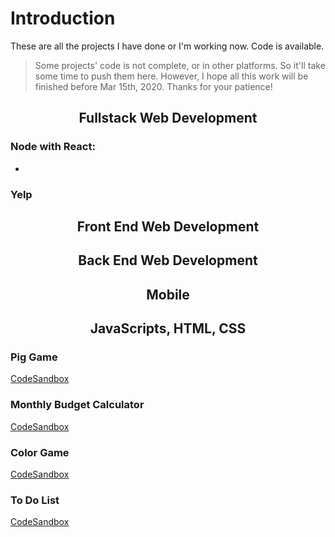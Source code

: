# Introduction

These are all the projects I have done or I'm working now. Code is available.

> Some projects' code is not complete, or in other platforms. So it'll take some time to push them here. However, I hope all this work will be finished before Mar 15th, 2020. Thanks for your patience!

<div align="center">

## Fullstack Web Development

</div>

### Node with React: 
-


### Yelp






<div align="center">

## Front End Web Development

</div>



<div align="center">

## Back End Web Development

</div>




<div align="center">

## Mobile

</div>



<div align="center">

## JavaScripts, HTML, CSS

</div>

### Pig Game

[CodeSandbox](https://codesandbox.io/s/project-pig-game-2ekg7)

### Monthly Budget Calculator

[CodeSandbox](https://codesandbox.io/s/project-monthly-budget-calculator-26f32)

### Color Game

[CodeSandbox](https://codesandbox.io/s/project-color-game-wesq0)

### To Do List

[CodeSandbox](https://codesandbox.io/s/project-to-do-list-r751r)
